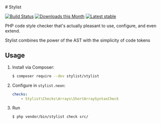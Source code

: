 # Stylist

[![Build Status](https://img.shields.io/travis/php-stylist/Stylist.svg)](https://travis-ci.org/php-stylist/Stylist)
[![Downloads this Month](https://img.shields.io/packagist/dm/stylist/stylist.svg)](https://packagist.org/packages/stylist/stylist)
[![Latest stable](https://img.shields.io/packagist/v/stylist/stylist.svg)](https://packagist.org/packages/stylist/stylist)

PHP code style checker that's actually pleasant to use, configure, and even extend.

Stylist combines the power of the AST with the simplicity of code tokens


## Usage

1. Install via Composer:

	```bash
	$ composer require --dev stylist/stylist
	```

2. Configure in `stylist.neon`:

	```yaml
	checks:
	    - Stylist\Checks\Arrays\ShortArraySyntaxCheck
	```

3. Run

	```bash
	$ php vendor/bin/stylist check src/
	```
